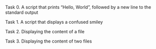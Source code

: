 Task 0. A script that prints “Hello, World”, followed by a new line to the standard output

Task 1. A script that displays a confused smiley

Task 2. Displaying the content of a file

Task 3. Displaying the content of two files


